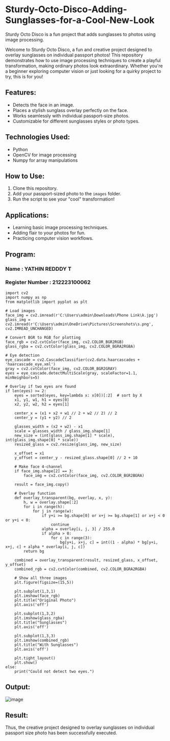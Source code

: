 # Sturdy-Octo-Disco-Adding-Sunglasses-for-a-Cool-New-Look

Sturdy Octo Disco is a fun project that adds sunglasses to photos using image processing.

Welcome to Sturdy Octo Disco, a fun and creative project designed to overlay sunglasses on individual passport photos! This repository demonstrates how to use image processing techniques to create a playful transformation, making ordinary photos look extraordinary. Whether you're a beginner exploring computer vision or just looking for a quirky project to try, this is for you!

## Features:
- Detects the face in an image.
- Places a stylish sunglass overlay perfectly on the face.
- Works seamlessly with individual passport-size photos.
- Customizable for different sunglasses styles or photo types.

## Technologies Used:
- Python
- OpenCV for image processing
- Numpy for array manipulations

## How to Use:
1. Clone this repository.
2. Add your passport-sized photo to the `images` folder.
3. Run the script to see your "cool" transformation!

## Applications:
- Learning basic image processing techniques.
- Adding flair to your photos for fun.
- Practicing computer vision workflows.

## Program:
### Name : YATHIN REDDDY T
### Register Number : 212223100062
```
import cv2
import numpy as np
from matplotlib import pyplot as plt

# Load images
face_img = cv2.imread(r'C:\Users\admin\Downloads\Phone Link\k.jpg')
glass_img = cv2.imread(r'C:\Users\admin\OneDrive\Pictures\Screenshots\s.png', cv2.IMREAD_UNCHANGED)

# Convert BGR to RGB for plotting
face_rgb = cv2.cvtColor(face_img, cv2.COLOR_BGR2RGB)
glass_rgba = cv2.cvtColor(glass_img, cv2.COLOR_BGRA2RGBA)

# Eye detection
eye_cascade = cv2.CascadeClassifier(cv2.data.haarcascades + 'haarcascade_eye.xml')
gray = cv2.cvtColor(face_img, cv2.COLOR_BGR2GRAY)
eyes = eye_cascade.detectMultiScale(gray, scaleFactor=1.1, minNeighbors=5)

# Overlay if two eyes are found
if len(eyes) >= 2:
    eyes = sorted(eyes, key=lambda x: x[0])[:2]  # sort by X
    x1, y1, w1, h1 = eyes[0]
    x2, y2, w2, h2 = eyes[1]

    center_x = (x1 + x2 + w1 // 2 + w2 // 2) // 2
    center_y = (y1 + y2) // 2

    glasses_width = (x2 + w2) - x1
    scale = glasses_width / glass_img.shape[1]
    new_size = (int(glass_img.shape[1] * scale), int(glass_img.shape[0] * scale))
    resized_glass = cv2.resize(glass_img, new_size)

    x_offset = x1
    y_offset = center_y - resized_glass.shape[0] // 2 + 10

    # Make face 4-channel
    if face_img.shape[2] == 3:
        face_img = cv2.cvtColor(face_img, cv2.COLOR_BGR2BGRA)

    result = face_img.copy()

    # Overlay function
    def overlay_transparent(bg, overlay, x, y):
        h, w = overlay.shape[:2]
        for i in range(h):
            for j in range(w):
                if y+i >= bg.shape[0] or x+j >= bg.shape[1] or x+j < 0 or y+i < 0:
                    continue
                alpha = overlay[i, j, 3] / 255.0
                if alpha > 0:
                    for c in range(3):
                        bg[y+i, x+j, c] = int((1 - alpha) * bg[y+i, x+j, c] + alpha * overlay[i, j, c])
        return bg

    combined = overlay_transparent(result, resized_glass, x_offset, y_offset)
    combined_rgb = cv2.cvtColor(combined, cv2.COLOR_BGRA2RGBA)

    # Show all three images
    plt.figure(figsize=(15,5))
    
    plt.subplot(1,3,1)
    plt.imshow(face_rgb)
    plt.title("Original Photo")
    plt.axis('off')
    
    plt.subplot(1,3,2)
    plt.imshow(glass_rgba)
    plt.title("Sunglasses")
    plt.axis('off')
    
    plt.subplot(1,3,3)
    plt.imshow(combined_rgb)
    plt.title("With Sunglasses")
    plt.axis('off')

    plt.tight_layout()
    plt.show()
else:
    print("Could not detect two eyes.")
```
## Output:
![image](https://github.com/user-attachments/assets/d13c0864-641d-4cea-94fa-9f347f6a9abc)


## Result:
Thus, the creative project designed to overlay sunglasses on individual passport size photo has been successfully executed.

